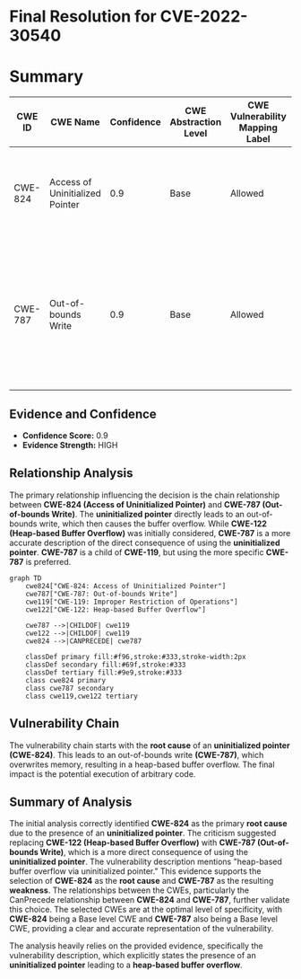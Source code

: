 # Final Resolution for CVE-2022-30540

# Summary
| CWE ID | CWE Name | Confidence | CWE Abstraction Level | CWE Vulnerability Mapping Label | CWE-Vulnerability Mapping Notes |
|---|---|---|---|---|---|
| CWE-824 | Access of Uninitialized Pointer | 0.9 | Base | Allowed | This is the primary **root cause**; the **uninitialized pointer** is then used to cause the overflow. |
| CWE-787 | Out-of-bounds Write | 0.9 | Base | Allowed | This is a **weakness**, caused by the **uninitialized pointer**, leading to an out-of-bounds write, which is the cause of the buffer overflow. |

## Evidence and Confidence

*   **Confidence Score:** 0.9
*   **Evidence Strength:** HIGH

## Relationship Analysis
The primary relationship influencing the decision is the chain relationship between **CWE-824 (Access of Uninitialized Pointer)** and **CWE-787 (Out-of-bounds Write)**. The **uninitialized pointer** directly leads to an out-of-bounds write, which then causes the buffer overflow. While **CWE-122 (Heap-based Buffer Overflow)** was initially considered, **CWE-787** is a more accurate description of the direct consequence of using the **uninitialized pointer**. **CWE-787** is a child of **CWE-119**, but using the more specific **CWE-787** is preferred.

```mermaid
graph TD
    cwe824["CWE-824: Access of Uninitialized Pointer"]
    cwe787["CWE-787: Out-of-bounds Write"]
    cwe119["CWE-119: Improper Restriction of Operations"]
    cwe122["CWE-122: Heap-based Buffer Overflow"]
    
    cwe787 -->|CHILDOF| cwe119
    cwe122 -->|CHILDOF| cwe119
    cwe824 -->|CANPRECEDE| cwe787
    
    classDef primary fill:#f96,stroke:#333,stroke-width:2px
    classDef secondary fill:#69f,stroke:#333
    classDef tertiary fill:#9e9,stroke:#333
    class cwe824 primary
    class cwe787 secondary
    class cwe119,cwe122 tertiary
```

## Vulnerability Chain
The vulnerability chain starts with the **root cause** of an **uninitialized pointer (CWE-824)**. This leads to an out-of-bounds write **(CWE-787)**, which overwrites memory, resulting in a heap-based buffer overflow. The final impact is the potential execution of arbitrary code.

## Summary of Analysis
The initial analysis correctly identified **CWE-824** as the primary **root cause** due to the presence of an **uninitialized pointer**. The criticism suggested replacing **CWE-122 (Heap-based Buffer Overflow)** with **CWE-787 (Out-of-bounds Write)**, which is a more direct consequence of using the **uninitialized pointer**. The vulnerability description mentions "heap-based buffer overflow via uninitialized pointer." This evidence supports the selection of **CWE-824** as the **root cause** and **CWE-787** as the resulting **weakness**. The relationships between the CWEs, particularly the CanPrecede relationship between **CWE-824** and **CWE-787**, further validate this choice. The selected CWEs are at the optimal level of specificity, with **CWE-824** being a Base level CWE and **CWE-787** also being a Base level CWE, providing a clear and accurate representation of the vulnerability.

The analysis heavily relies on the provided evidence, specifically the vulnerability description, which explicitly states the presence of an **uninitialized pointer** leading to a **heap-based buffer overflow**.